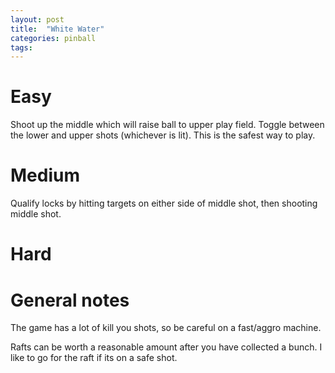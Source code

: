 ```yaml
---
layout: post
title:  "White Water"
categories: pinball
tags: 
---
```


# Easy
Shoot up the middle which will raise ball to upper play field. Toggle between the lower and upper shots (whichever is lit). This is the safest way to play.

# Medium
Qualify locks by hitting targets on either side of middle shot, then shooting middle shot.

# Hard
# General notes
The game has a lot of kill you shots, so be careful on a fast/aggro machine.

Rafts can be worth a reasonable amount after you have collected a bunch. I like to go for the raft if its on a safe shot.